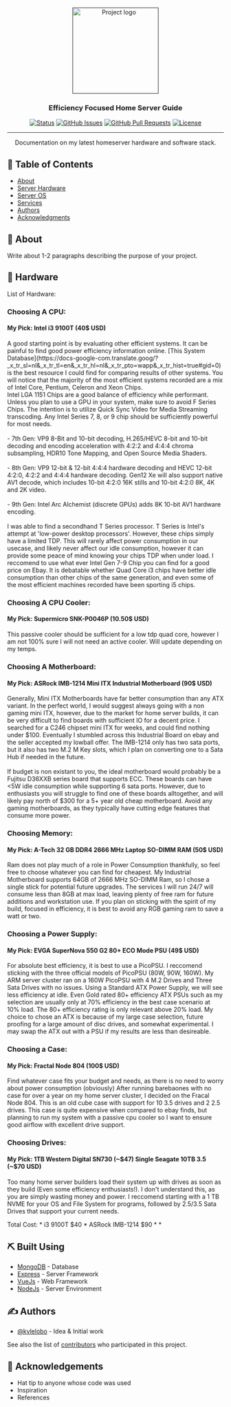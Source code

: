 <p align="center">
  <a href="" rel="noopener">
 <img width=200px height=200px src="https://i.imgur.com/6wj0hh6.jpg" alt="Project logo"></a>
</p>

<h3 align="center">Efficiency Focused Home Server Guide </h3>

<div align="center">

  [![Status](https://img.shields.io/badge/status-active-success.svg)]() 
  [![GitHub Issues](https://img.shields.io/github/issues/kylelobo/The-Documentation-Compendium.svg)](https://github.com/kylelobo/The-Documentation-Compendium/issues)
  [![GitHub Pull Requests](https://img.shields.io/github/issues-pr/kylelobo/The-Documentation-Compendium.svg)](https://github.com/kylelobo/The-Documentation-Compendium/pulls)
  [![License](https://img.shields.io/badge/license-MIT-blue.svg)](/LICENSE)

</div>

---

<p align="center"> Documentation on my latest homeserver hardware and software stack. 
    <br> 
</p>

## 📝 Table of Contents
- [About](#about)
- [Server Hardware](#server_hardware)
- [Server OS](#server_os)
- [Services](#services)
- [Authors](#authors)
- [Acknowledgments](#acknowledgement)

## 🧐 About <a name = "about"></a>
Write about 1-2 paragraphs describing the purpose of your project.

## 🏁 Hardware <a name = "hardware"></a>
List of Hardware: <br>
<p align="center">
<h3> Choosing A CPU: </h3> 
<h4> My Pick: Intel i3 9100T (40$ USD) </h4>
A good starting point is by evaluating other efficient systems.  It can be painful to find good power efficiency information online.  [This System Database](https://docs-google-com.translate.goog/?_x_tr_sl=nl&_x_tr_tl=en&_x_tr_hl=nl&_x_tr_pto=wapp&_x_tr_hist=true#gid=0) is the best resource I could find for comparing results of other systems.  You will notice that the majority of the most efficient systems recorded are a mix of Intel Core, Pentium, Celeron and Xeon Chips. <br>
Intel LGA 1151 Chips are a good balance of efficiency while performant.  Unless you plan to use a GPU in your system, make sure to avoid F Series Chips. 
The intention is to utilize Quick Sync Video for Media Streaming transcoding. Any Intel Series 7, 8, or 9 chip should be sufficiently powerful for most needs. <br><br>
- 7th Gen: VP9 8-Bit and 10-bit decoding, H.265/HEVC 8-bit and 10-bit decoding and encoding acceleration with 4:2:2 and 4:4:4 chroma subsampling, HDR10 Tone Mapping, and Open Source Media Shaders. <br><br>
- 8th Gen: VP9 12-bit & 12-bit 4:4:4 hardware decoding and HEVC 12-bit 4:2:0, 4:2:2 and 4:4:4 hardware decoding. Gen12 Xe will also support native AV1 decode, which includes 10-bit 4:2:0 16K stills and 10-bit 4:2:0 8K, 4K and 2K video. <br><br>
- 9th Gen: Intel Arc Alchemist (discrete GPUs) adds 8K 10-bit AV1 hardware encoding. <br><br>
I was able to find a secondhand T Series processor.  T Series is Intel's attempt at 'low-power desktop processors'.  However, these chips simply have a limited TDP.  This will rarely affect power consumption in our usecase, and likely never affect our idle consumption, however it can provide some peace of mind knowing your chips TDP when under load. I reccomend to use what ever Intel Gen 7-9 Chip you can find for a good price on Ebay. It is debatable whether Quad Core i3 chips have better idle consumption than other chips of the same generation, and even some of the most efficient machines recorded have been sporting i5 chips. 
</p>
<p align="center">
<h3> Choosing A CPU Cooler: </h3> 
<h4> My Pick: Supermicro SNK-P0046P (10.50$ USD) </h4>
This passive cooler should be sufficient for a low tdp quad core, however I am not 100% sure I will not need an active cooler.  Will update depending on my temps. 
</p>
<h3> Choosing A Motherboard: </h3> 
<h4> My Pick: ASRock IMB-1214 Mini ITX Industrial Motherboard (90$ USD) </h4>
Generally, Mini ITX Motherboards have far better consumption than any ATX variant.  In the perfect world, I would suggest always going with a non gaming mini ITX, however, due to the market for home server builds, it can be very difficult to find boards with 
sufficient IO for a decent price. I searched for a C246 chipset mini ITX for weeks, and could find nothing under $100.  Eventually I stumbled across this Industrial Board on ebay and the seller accepted my lowball offer.  The IMB-1214 only has two sata ports, but it also has two M.2 M Key slots, which I plan on converting one to a Sata Hub if needed in the future. <br><br>
If budget is non existant to you, the ideal motherboard would probably be a Fujitsu D36XXB series board that supports ECC.  These boards can have <5W idle consumption while supporting 6 sata ports.  However, due to enthusiasts you will struggle to find one of these boards alltogether, and will likely pay north of $300 for a 5+ year old cheap motherboard.  Avoid any gaming motherboards, as they typically have cutting edge features that consume more power. 
<h3> Choosing Memory: </h3> 
<h4> My Pick: A-Tech 32 GB DDR4 2666 MHz Laptop SO-DIMM RAM  (50$ USD) </h4>
Ram does not play much of a role in Power Consumption thankfully, so feel free to choose whatever you can find for cheapest. My Industrial Motherboard supports 64GB of 2666 MHz SO-DIMM Ram, so I chose a single stick for potential future upgrades.  The services I will run 24/7 will consume less than 8GB at max load, leaving plenty of free ram for future additions and workstation use. If you plan on sticking with the spirit of my build, focused in efficiency, it is best to avoid any RGB gaming ram to save a watt or two.
<h3> Choosing a Power Supply: </h3> 
<h4> My Pick: EVGA SuperNova 550 G2 80+ ECO Mode PSU  (49$ USD) </h4>
For absolute best efficiency, it is best to use a PicoPSU.  I reccomend sticking with the three official models of PicoPSU (80W, 90W, 160W). My ARM server cluster ran on a 160W PicoPSU with 4 M.2 Drives and Three Sata Drives with no issues.  Using a Standard ATX Power Supply, we will see less efficiency at idle.  Even Gold rated 80+ efficiency ATX PSUs such as my selection are usually only at 70% efficiency in the best case scenario at 10% load.  The 80+ efficiency rating is only relevant above 20% load.  My choice to chose an ATX is because of my large case selection, future proofing for a large amount of disc drives, and somewhat experimental.  I may swap the ATX out with a PSU if my results are less than desireable. 
<h3> Choosing a Case: </h3> 
<h4> My Pick: Fractal Node 804  (100$ USD) </h4>
Find whatever case fits your budget and needs, as there is no need to worry about power consumption (obviously)  After running barebaones with no case for over a year on my home server cluster, I decided on the Fracal Node 804.  This is an old cube case with support for 10 3.5 drives and 2 2.5 drives. 
This case is quite expensive when compared to ebay finds, but planning to run my system with a passive cpu cooler so I want to ensure good airflow with excellent drive support. 
</p>
<h3> Choosing Drives: </h3> 
<h4> My Pick: 1TB Western Digital SN730 (~$47)  Single Seagate 10TB 3.5  (~$70 USD) </h4>
Too many home server builders load their system up with drives as soon as they build (Even some efficiency enthusiasts!).  I don't understand this, as you are simply wasting money and power.  I reccomend starting with a 1 TB NVME for your OS and File System for programs, followed by 2.5/3.5 Sata Drives that support your current needs.
</p>
  Total Cost:
  * i3 9100T $40
  * ASRock IMB-1214 $90
  * 
  *
</p>




## ⛏️ Built Using <a name = "built_using"></a>
- [MongoDB](https://www.mongodb.com/) - Database
- [Express](https://expressjs.com/) - Server Framework
- [VueJs](https://vuejs.org/) - Web Framework
- [NodeJs](https://nodejs.org/en/) - Server Environment

## ✍️ Authors <a name = "authors"></a>
- [@kylelobo](https://github.com/kylelobo) - Idea & Initial work

See also the list of [contributors](https://github.com/kylelobo/The-Documentation-Compendium/contributors) who participated in this project.

## 🎉 Acknowledgements <a name = "acknowledgement"></a>
- Hat tip to anyone whose code was used
- Inspiration
- References
